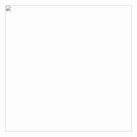 <img src="https://github-readme-stats.vercel.app/api?username=argi-dev&show_icons=true&theme=tokyonight&border_radius=10&custom_title=Argi%20Katsigiannides&count_private=true" width="400">
